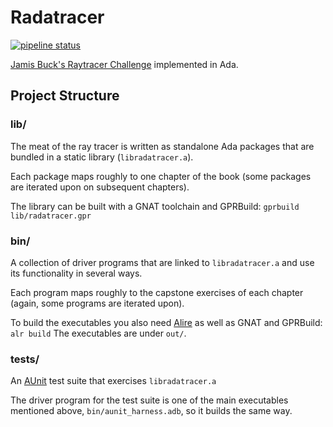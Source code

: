 # Radatracer

[![pipeline status](https://gitlab.com/1ma/radatracer/badges/master/pipeline.svg)](https://gitlab.com/1ma/radatracer/pipelines)

[Jamis Buck's Raytracer Challenge](https://pragprog.com/titles/jbtracer/the-ray-tracer-challenge/) implemented in Ada.


## Project Structure

### lib/

The meat of the ray tracer is written as standalone Ada packages that are bundled in a static library (`libradatracer.a`).

Each package maps roughly to one chapter of the book (some packages are iterated upon on subsequent chapters).

The library can be built with a GNAT toolchain and GPRBuild: `gprbuild lib/radatracer.gpr`

### bin/

A collection of driver programs that are linked to `libradatracer.a` and use its functionality in several ways.

Each program maps roughly to the capstone exercises of each chapter (again, some programs are iterated upon).

To build the executables you also need [Alire](https://alire.ada.dev/) as well as GNAT and GPRBuild: `alr build`
The executables are under `out/`.

### tests/

An [AUnit](https://alire.ada.dev/crates/aunit) test suite that exercises `libradatracer.a`

The driver program for the test suite is one of the main executables mentioned above, `bin/aunit_harness.adb`, so
it builds the same way.
